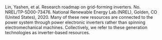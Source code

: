 Lin, Yashen, et al. Research roadmap on grid-forming inverters. No. NREL/TP-5D00-73476. National Renewable Energy Lab.(NREL), Golden, CO (United States), 2020.
Many of these new resources are connected to the power system through power electronic inverters rather than spinning electromechanical machines. Collectively, we refer to these generation technologies as inverter-based resources.
